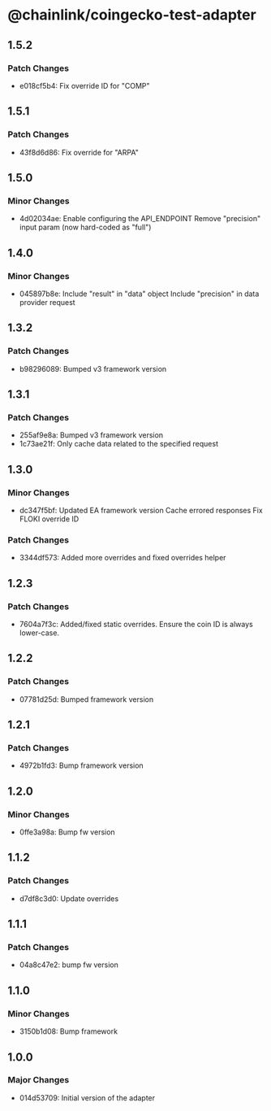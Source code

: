 # @chainlink/coingecko-test-adapter

## 1.5.2

### Patch Changes

- e018cf5b4: Fix override ID for "COMP"

## 1.5.1

### Patch Changes

- 43f8d6d86: Fix override for "ARPA"

## 1.5.0

### Minor Changes

- 4d02034ae: Enable configuring the API_ENDPOINT
  Remove "precision" input param (now hard-coded as "full")

## 1.4.0

### Minor Changes

- 045897b8e: Include "result" in "data" object
  Include "precision" in data provider request

## 1.3.2

### Patch Changes

- b98296089: Bumped v3 framework version

## 1.3.1

### Patch Changes

- 255af9e8a: Bumped v3 framework version
- 1c73ae21f: Only cache data related to the specified request

## 1.3.0

### Minor Changes

- dc347f5bf: Updated EA framework version
  Cache errored responses
  Fix FLOKI override ID

### Patch Changes

- 3344df573: Added more overrides and fixed overrides helper

## 1.2.3

### Patch Changes

- 7604a7f3c: Added/fixed static overrides.
  Ensure the coin ID is always lower-case.

## 1.2.2

### Patch Changes

- 07781d25d: Bumped framework version

## 1.2.1

### Patch Changes

- 4972b1fd3: Bump framework version

## 1.2.0

### Minor Changes

- 0ffe3a98a: Bump fw version

## 1.1.2

### Patch Changes

- d7df8c3d0: Update overrides

## 1.1.1

### Patch Changes

- 04a8c47e2: bump fw version

## 1.1.0

### Minor Changes

- 3150b1d08: Bump framework

## 1.0.0

### Major Changes

- 014d53709: Initial version of the adapter
